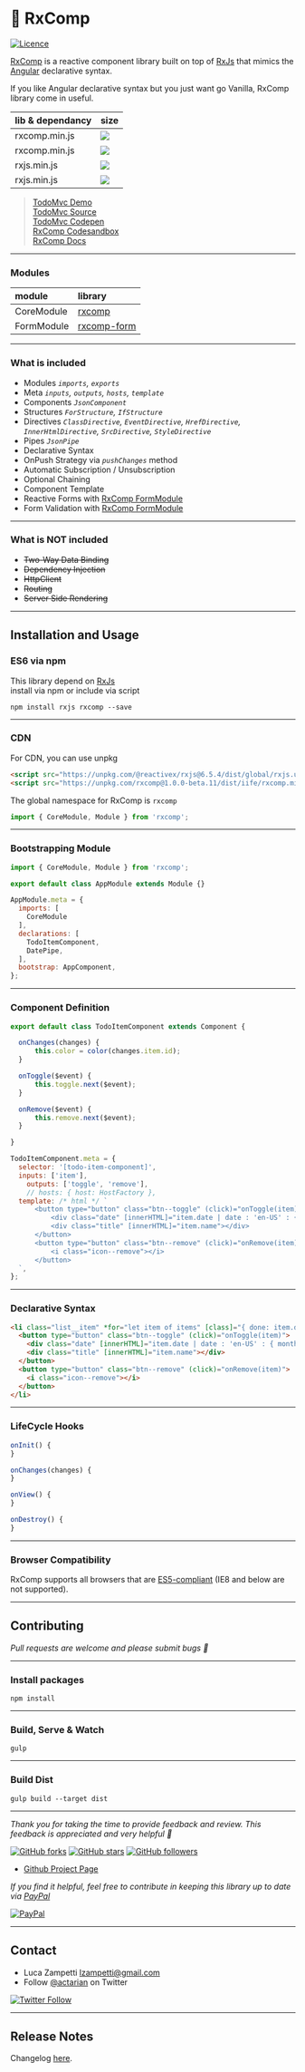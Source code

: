 # 💎 RxComp

[![Licence](https://img.shields.io/github/license/actarian/rxcomp.svg)](https://github.com/actarian/rxcomp)

[RxComp](https://github.com/actarian/rxcomp) is a reactive component library built on top of [RxJs](https://github.com/ReactiveX/rxjs) that mimics the [Angular](https://angular.io/) declarative syntax. 

If you like Angular declarative syntax but you just want go Vanilla, RxComp library come in useful.

 lib & dependancy | size
:-----------------|:----------------------------------------------------------------------------------------------|
rxcomp.min.js     | ![](https://img.badgesize.io/actarian/rxcomp/master/dist/iife/rxcomp.min.js.svg?compression=gzip)
rxcomp.min.js     | ![](https://img.badgesize.io/actarian/rxcomp/master/dist/iife/rxcomp.min.js.svg)
rxjs.min.js       | ![](https://img.badgesize.io/https://unpkg.com/@reactivex/rxjs@6.5.4/dist/global/rxjs.umd.min.js.svg?compression=gzip)
rxjs.min.js       | ![](https://img.badgesize.io/https://unpkg.com/@reactivex/rxjs@6.5.4/dist/global/rxjs.umd.min.js.svg)
 
> [TodoMvc Demo](https://actarian.github.io/rxcomp-todomvc/)  
> [TodoMvc Source](https://github.com/actarian/rxcomp-todomvc)  
> [TodoMvc Codepen](https://codepen.io/actarian/pen/QWWRZON?editors=0010)  
> [RxComp Codesandbox](https://codesandbox.io/s/rxcomp-template-2t3yu?fontsize=14&hidenavigation=1&theme=dark)  
> [RxComp Docs](https://actarian.github.io/rxcomp/api/)   
___

### Modules

 module           | library
:-----------------|:----------------------------------------------------------------------------------------------|
CoreModule        | [rxcomp](https://github.com/actarian/rxcomp)
FormModule        | [rxcomp-form](https://github.com/actarian/rxcomp-form)
___

### What is included
* Modules *```imports```, ```exports```*
* Meta *```inputs```, ```outputs```, ```hosts```, ```template```*
* Components *```JsonComponent```*
* Structures *```ForStructure```, ```IfStructure```*
* Directives *```ClassDirective```, ```EventDirective```, ```HrefDirective```, ```InnerHtmlDirective```, ```SrcDirective```, ```StyleDirective```*
* Pipes *```JsonPipe```*
* Declarative Syntax
* OnPush Strategy via *```pushChanges```* method
* Automatic Subscription / Unsubscription
* Optional Chaining
* Component Template
* Reactive Forms with [RxComp FormModule](https://github.com/actarian/rxcomp-form)
* Form Validation with [RxComp FormModule](https://github.com/actarian/rxcomp-form)

___

### What is NOT included
* ~~Two-Way Data Binding~~
* ~~Dependency Injection~~
* ~~HttpClient~~
* ~~Routing~~
* ~~Server Side Rendering~~

___

## Installation and Usage

### ES6 via npm
This library depend on [RxJs](https://github.com/ReactiveX/rxjs)  
install via npm or include via script   

```
npm install rxjs rxcomp --save
```
___

### CDN

For CDN, you can use unpkg

```html
<script src="https://unpkg.com/@reactivex/rxjs@6.5.4/dist/global/rxjs.umd.min.js"></script>  
<script src="https://unpkg.com/rxcomp@1.0.0-beta.11/dist/iife/rxcomp.min.js"></script>  
```

The global namespace for RxComp is `rxcomp`

```javascript
import { CoreModule, Module } from 'rxcomp';
```
___

### Bootstrapping Module

```javascript
import { CoreModule, Module } from 'rxcomp';

export default class AppModule extends Module {}

AppModule.meta = {
  imports: [
    CoreModule
  ],
  declarations: [
    TodoItemComponent,
    DatePipe,
  ],
  bootstrap: AppComponent,
};
```
___

### Component Definition

```javascript
export default class TodoItemComponent extends Component {

  onChanges(changes) {
      this.color = color(changes.item.id);
  }

  onToggle($event) {
      this.toggle.next($event);
  }

  onRemove($event) {
      this.remove.next($event);
  }

}

TodoItemComponent.meta = {
  selector: '[todo-item-component]',
  inputs: ['item'],
	outputs: ['toggle', 'remove'],
	// hosts: { host: HostFactory },
  template: /* html */ `
      <button type="button" class="btn--toggle" (click)="onToggle(item)">
          <div class="date" [innerHTML]="item.date | date : 'en-US' : { month: 'short', day: '2-digit', year: 'numeric' }"></div>
          <div class="title" [innerHTML]="item.name"></div>
      </button>
      <button type="button" class="btn--remove" (click)="onRemove(item)">
          <i class="icon--remove"></i>
      </button>
  `,
};

```
___

### Declarative Syntax

```html
<li class="list__item" *for="let item of items" [class]="{ done: item.done }" [style]="{ background: background, color: foreground, '--accent': accent }" todo-item-component [item]="item" (toggle)="onToggleItem($event)" (remove)="onRemoveItem($event)">
  <button type="button" class="btn--toggle" (click)="onToggle(item)">
    <div class="date" [innerHTML]="item.date | date : 'en-US' : { month: 'short', day: '2-digit', year: 'numeric' }"></div>
    <div class="title" [innerHTML]="item.name"></div>
  </button>
  <button type="button" class="btn--remove" (click)="onRemove(item)">
    <i class="icon--remove"></i>
  </button>
</li>
```
___

### LifeCycle Hooks

```javascript
onInit() {
} 

onChanges(changes) {   
}

onView() { 
}

onDestroy() {
}
```
___
### Browser Compatibility
RxComp supports all browsers that are [ES5-compliant](http://kangax.github.io/compat-table/es5/) (IE8 and below are not supported).
___
## Contributing

*Pull requests are welcome and please submit bugs 🐞*
___

### Install packages
```
npm install
```
___

### Build, Serve & Watch 
```
gulp
```
___

### Build Dist
```
gulp build --target dist
```
___

*Thank you for taking the time to provide feedback and review. This feedback is appreciated and very helpful 🌈*

[![GitHub forks](https://img.shields.io/github/forks/actarian/rxcomp.svg?style=social&label=Fork&maxAge=2592000)](https://gitHub.com/actarian/rxcomp/network/)  [![GitHub stars](https://img.shields.io/github/stars/actarian/rxcomp.svg?style=social&label=Star&maxAge=2592000)](https://GitHub.com/actarian/rxcomp/stargazers/)  [![GitHub followers](https://img.shields.io/github/followers/actarian.svg?style=social&label=Follow&maxAge=2592000)](https://github.com/actarian?tab=followers)

* [Github Project Page](https://github.com/actarian/rxcomp)  

*If you find it helpful, feel free to contribute in keeping this library up to date via [PayPal](https://www.paypal.me/circledev/5)*

[![PayPal](https://www.paypalobjects.com/webstatic/en_US/i/buttons/PP_logo_h_100x26.png)](https://www.paypal.me/circledev/5)
___

## Contact

* Luca Zampetti <lzampetti@gmail.com>
* Follow [@actarian](https://twitter.com/actarian) on Twitter

[![Twitter Follow](https://img.shields.io/twitter/follow/actarian.svg?style=social&label=Follow%20@actarian)](https://twitter.com/actarian)
___

## Release Notes
Changelog [here](https://github.com/actarian/rxcomp/blob/master/CHANGELOG.md).
